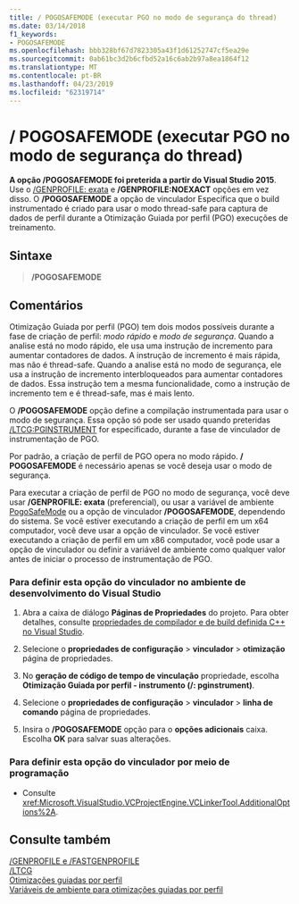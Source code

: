 ```yaml
---
title: / POGOSAFEMODE (executar PGO no modo de segurança do thread)
ms.date: 03/14/2018
f1_keywords:
- POGOSAFEMODE
ms.openlocfilehash: bbb328bf67d7823305a43f1d61252747cf5ea29e
ms.sourcegitcommit: 0ab61bc3d2b6cfbd52a16c6ab2b97a8ea1864f12
ms.translationtype: MT
ms.contentlocale: pt-BR
ms.lasthandoff: 04/23/2019
ms.locfileid: "62319714"
---
```

# <a name="pogosafemode-run-pgo-in-thread-safe-mode"></a>/ POGOSAFEMODE (executar PGO no modo de segurança do thread)

**A opção /POGOSAFEMODE foi preterida a partir do Visual Studio 2015**. Use o [/GENPROFILE: exata](genprofile-fastgenprofile-generate-profiling-instrumented-build.md) e **/GENPROFILE:NOEXACT** opções em vez disso. O **/POGOSAFEMODE** a opção de vinculador Especifica que o build instrumentado é criado para usar o modo thread-safe para captura de dados de perfil durante a Otimização Guiada por perfil (PGO) execuções de treinamento.

## <a name="syntax"></a>Sintaxe

> **/POGOSAFEMODE**

## <a name="remarks"></a>Comentários

Otimização Guiada por perfil (PGO) tem dois modos possíveis durante a fase de criação de perfil: *modo rápido* e *modo de segurança*. Quando a analise está no modo rápido, ele usa uma instrução de incremento para aumentar contadores de dados. A instrução de incremento é mais rápida, mas não é thread-safe. Quando a analise está no modo de segurança, ele usa a instrução de incremento interbloqueados para aumentar contadores de dados. Essa instrução tem a mesma funcionalidade, como a instrução de incremento tem e é thread-safe, mas é mais lento.

O **/POGOSAFEMODE** opção define a compilação instrumentada para usar o modo de segurança. Essa opção só pode ser usado quando preteridas [/LTCG:PGINSTRUMENT](ltcg-link-time-code-generation.md) for especificado, durante a fase de vinculador de instrumentação de PGO.

Por padrão, a criação de perfil de PGO opera no modo rápido. **/ POGOSAFEMODE** é necessário apenas se você deseja usar o modo de segurança.

Para executar a criação de perfil de PGO no modo de segurança, você deve usar **/GENPROFILE: exata** (preferencial), ou usar a variável de ambiente [PogoSafeMode](../environment-variables-for-profile-guided-optimizations.md) ou a opção de vinculador **/POGOSAFEMODE**, dependendo do sistema. Se você estiver executando a criação de perfil em um x64 computador, você deve usar a opção de vinculador. Se você estiver executando a criação de perfil em um x86 computador, você pode usar a opção de vinculador ou definir a variável de ambiente como qualquer valor antes de iniciar o processo de instrumentação de PGO.

### <a name="to-set-this-linker-option-in-the-visual-studio-development-environment"></a>Para definir esta opção do vinculador no ambiente de desenvolvimento do Visual Studio

1. Abra a caixa de diálogo **Páginas de Propriedades** do projeto. Para obter detalhes, consulte [propriedades de compilador e de build definida C++ no Visual Studio](../working-with-project-properties.md).

1. Selecione o **propriedades de configuração** > **vinculador** > **otimização** página de propriedades.

1. No **geração de código de tempo de vinculação** propriedade, escolha **Otimização Guiada por perfil - instrumento (/: pginstrument)**.

1. Selecione o **propriedades de configuração** > **vinculador** > **linha de comando** página de propriedades.

1. Insira o **/POGOSAFEMODE** opção para o **opções adicionais** caixa. Escolha **OK** para salvar suas alterações.

### <a name="to-set-this-linker-option-programmatically"></a>Para definir esta opção do vinculador por meio de programação

- Consulte <xref:Microsoft.VisualStudio.VCProjectEngine.VCLinkerTool.AdditionalOptions%2A>.

## <a name="see-also"></a>Consulte também

[/GENPROFILE e /FASTGENPROFILE](genprofile-fastgenprofile-generate-profiling-instrumented-build.md)<br/>
[/LTCG](ltcg-link-time-code-generation.md)<br/>
[Otimizações guiadas por perfil](../profile-guided-optimizations.md)<br/>
[Variáveis de ambiente para otimizações guiadas por perfil](../environment-variables-for-profile-guided-optimizations.md)<br/>
